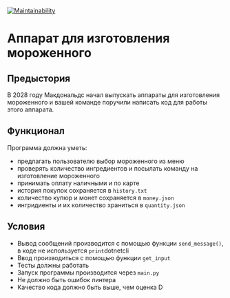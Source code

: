 [![Maintainability](https://api.codeclimate.com/v1/badges/c44186e21b0461afb6f2/maintainability)](https://codeclimate.com/github/Private-Python-Class/task-2-icecream/maintainability)

# Аппарат для изготовления мороженного

## Предыстория
В 2028 году Макдональдс начал выпускать аппараты для изготовления мороженного и вашей команде поручили написать код для работы этого аппарата.

## Функционал

Программа должна уметь:
* предлагать пользователю выбор мороженного из меню
* проверять количество ингредиентов и посылать команду на изготовление мороженного
* принимать оплату наличными и по карте
* история покупок сохраняется в ```history.txt```
* количество купюр и монет сохраняется в ```money.json```
* ингридиенты и их количество храниться в ```quantity.json```


## Условия

* Вывод сообщений производится с помощью функции ```send_message()```, в коде не используется ```print```dotnetcli
* Ввод производиться с помощью функции ```get_input```
* Тесты должны работать
* Запуск программы производится через ```main.py```
* Не должно быть ошибок линтера
* Качество кода должно быть выше, чем оценка D
